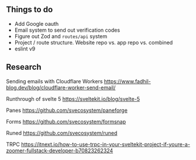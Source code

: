 ## Things to do

- Add Google oauth
- Email system to send out verification codes
- Figure out Zod and `routes/api` system
- Project / route structure. Website repo vs. app repo vs. combined
- eslint v9

## Research

Sending emails with Cloudflare Workers
https://www.fadhil-blog.dev/blog/cloudflare-worker-send-email/

Runthrough of svelte 5
https://sveltekit.io/blog/svelte-5

Panes
https://github.com/svecosystem/paneforge

Forms
https://github.com/svecosystem/formsnap

Runed
https://github.com/svecosystem/runed

TRPC
https://itnext.io/how-to-use-trpc-in-your-sveltekit-project-if-youre-a-zoomer-fullstack-developer-b70823262324
